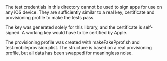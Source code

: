 The test credentials in this directory cannot be used to sign apps for use on any iOS device. They
are sufficiently similar to a real key, certificate and provisioning profile to make
the tests pass.

The key was generated solely for this library, and the certificate is self-signed. A working
key would have to be certified by Apple.

The provisioning profile was created with makeFakePprof.sh and test.mobileprovision.plist. The structure
is based on a real provisioning profile, but all data has been swapped for meaningless noise.
